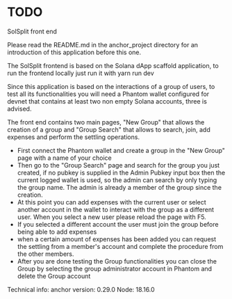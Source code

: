 # TODO
SolSplit front end

Please read the README.md in the anchor_project directory for an introduction of this application before this one.

The SolSplit frontend is based on the Solana dApp scaffold application, to run the frontend locally just run it with 
yarn run dev 

Since this application is based on the interactions of a group of users, to test all its functionalities you will need a Phantom wallet configured for devnet that contains at least two non empty Solana accounts, three is advised.

The front end contains two main pages, "New Group" that allows the creation of a group and "Group Search" that allows to search, join, add expenses and perform the settling operations.

- First connect the Phantom wallet and create a group in the "New Group" page with a name of your choice
- Then go to the "Group Search" page and search for the group you just created, if no pubkey is supplied in the Admin Pubkey input box then the current logged wallet is used, so the admin can search by only typing the group name. The admin is already a member of the group since the creation.
- At this point you can add expenses with the current user or select another account in the wallet to interact with the group as a different user. When you select a new user please reload the page with F5. 
- If you selected a different account the user must join the group before being able to add expenses
- when a certain amount of expenses has been added you can request the settling from a member's account and complete the procedure from the other members.
- After you are done testing the Group functionalities you can close the Group by selecting the group administrator account in Phantom and delete the Group account

Technical info:
anchor version: 0.29.0
Node: 18.16.0